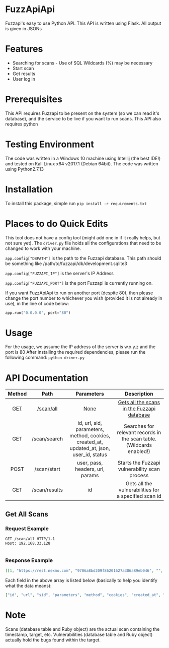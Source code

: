 # FuzzApiApi
Fuzzapi's easy to use Python API. This API is written using Flask. All output is given in JSONs

# Features
* Searching for scans - Use of SQL Wildcards (%) may be necessary
* Start scan
* Get results
* User log in

# Prerequisites
This API requires Fuzzapi to be present on the system (so we can read it's database), and the service to be live if you want to run scans. 
This API also requires python

# Testing Environment
The code was written in a Windows 10 machine using Intellij (the best IDE!) and tested on Kali Linux x64 v2017.1 (Debian 64bit). The code was written using Python2.7.13

# Installation
To install this package, simple run `pip install -r requirements.txt`

# Places to do Quick Edits
This tool does not have a config tool (might add one in if it really helps, but not sure yet). The `driver.py` file holds all the configurations that need to be changed to work with your machine. 

`app.config["DBPATH"]` is the path to the Fuzzapi database. This path should be something like /path/to/fuzzapi/db/development.sqlite3

`app.config["FUZZAPI_IP"]` is the server's IP Address

`app.config["FUZZAPI_PORT"]` is the port Fuzzapi is currently running on. 

If you want FuzzApiApi to run on another port (despite 80), then please change the port number to whichever you wish (provided it is not already in use), in the line of code below:

```python
app.run("0.0.0.0", port="80")
```

# Usage
For the usage, we assume the IP address of the server is w.x.y.z and the port is 80
After installing the required dependencies, please run the following command:
`python driver.py`

# API Documentation

| Method 	|    Path   	| Parameters 	|                 Description                	|
|:------:	|:---------:	|:----------:	|:------------------------------------------:	|
|   [GET](#get-all-scans)  	| [/scan/all](#get-all-scans) 	|    [None](#get-all-scans)    	| [Gets all the scans in the Fuzzapi database](#get-all-scans) 	|
|   GET  	|  /scan/search 	| id, url, sid, parameters, method, cookies, created_at, updated_at, json, user_id, status 	| Searches for relevant records in the scan table. (Wildcards enabled!) 	|
|  POST  	|  /scan/start  	|                             user, pass, headers, url, params                             	|             Starts the Fuzzapi vulnerability scan process             	|
|   GET  	| /scan/results 	|                                            id                                            	|          Gets all the vulnerabilities for a specified scan id         	|



## Get All Scans
### Request Example
```
GET /scan/all HTTP/1.1
Host: 192.168.33.128


```
### Response Example
```json
[[1, "https://rest.nexmo.com", "9706a8bd209f86201627a306a89eb046", "", "[\"GET\"]", "", "2017-07-26 02:50:18.344585", "2017-07-26 02:50:45.136466", null, 1, "completed"]]
```
Each field in the above array is listed below (basically to help you identify what the data means):
```json
["id", "url", "sid", "parameters", "method", "cookies", "created_at", "updated_at", "json", "user_id", "status"]
```





# Note
Scans (database table and Ruby object) are the actual scan containing the timestamp, target, etc. Vulnerabilities (database table and Ruby object) actually hold the bugs found within the target.